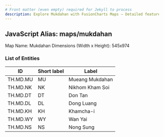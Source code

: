 ```yaml
---
# Front matter (even empty) required for Jekyll to process
description: Explore Mukdahan with FusionCharts Maps – Detailed features for seamless integration. Try now & enhance your data visualization today! 
---
```


## JavaScript Alias: maps/mukdahan

Map Name: Mukdahan
Dimensions (Width x Height): 545x974

### List of Entities

| ID       | Short label | Label           |
| -------- | ----------- | --------------- |
| TH.MD.MU | MU          | Mueang Mukdahan |
| TH.MD.NK | NK          | Nikhom Kham Soi |
| TH.MD.DT | DT          | Don Tan         |
| TH.MD.DL | DL          | Dong Luang      |
| TH.MD.KH | KH          | Khamcha-i       |
| TH.MD.WY | WY          | Wan Yai         |
| TH.MD.NS | NS          | Nong Sung       |
